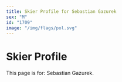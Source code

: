 ```yaml
---
title: Skier Profile for Sebastian Gazurek
sex: "M"
id: "1709"
image: "/img/flags/pol.svg" 
---
```


# Skier Profile

This page is for: Sebastian Gazurek.
    